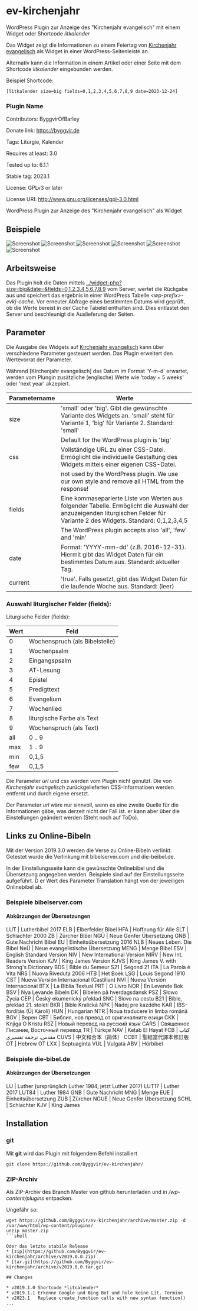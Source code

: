 # ev-kirchenjahr

WordPress Plugin zur Anzeige des "Kirchenjahr evangelisch" mit einem Widget oder Shortcode *litkalender*

Das Widget zeigt die Informationen zu einem Feiertag von [Kirchenjahr evangelisch]([https://literliturgischer-kalender.bayern-evangelisch.de) als Widget in einer WordPress-Seitenleiste an.

Alternativ kann die Information in einem Artikel oder einer Seite mit dem Shortcode *litkalender* eingebunden werden.

Beispiel Shortcode:

    [litkalender size=big fields=0,1,2,3,4,5,6,7,8,9 date=2023-12-24]

### Plugin Name ###

Contributors: ByggvirOfBarley

Donate link: https://byggvir.de

Tags: Liturgie, Kalender

Requires at least: 3.0

Tested up to: 6.1.1

Stable tag: 2023.1

License: GPLv3 or later

License URI: http://www.gnu.org/licenses/gpl-3.0.html

WordPress Plugin zur Anzeige des "Kirchenjahr evangelisch" als Widget

## Beispiele

![Screenshot](https://raw.githubusercontent.com/Byggvir/ev-kirchenjahr/master/evkj-1.png)
![Screenshot](https://raw.githubusercontent.com/Byggvir/ev-kirchenjahr/master/evkj-2.png)
![Screenshot](https://raw.githubusercontent.com/Byggvir/ev-kirchenjahr/master/evkj-3.png)
![Screenshot](https://raw.githubusercontent.com/Byggvir/ev-kirchenjahr/master/evkj-4.png)
![Screenshot](https://raw.githubusercontent.com/Byggvir/ev-kirchenjahr/master/evkj-5.png)
![Screenshot](https://raw.githubusercontent.com/Byggvir/ev-kirchenjahr/master/evkj-6.png)

## Arbeitsweise

Das Plugin holt die Daten mittels [../widget-php?size=big&date=<datum>&fields=0,1,2,3,4,5,6,7,8,9]([https://literliturgischer-kalender.bayern-evangelisch.de/widget/widget-php?size=big&date=<datum>&fields=0,1,2,3,4,5,6,7,8,9) vom Server, wertet die Rückgabe aus und speichert das ergebnis in einer WordPress Tabelle *&lt;wp-prefix&gt;-evkj-cache*. Vor erneuter Abfrage eines bestimmten Datums wird geprüft, ob die Werte bereist in der Cache Tabelel enthalten sind. Dies entlastet den Server und beschleunigt die Auslieferung der Seiten.

## Parameter

Die Ausgabe des Widgets auf [Kirchenjahr evangelisch]([https://literliturgischer-kalender.bayern-evangelisch.de) kann über verschiedene Parameter gesteuert werden. Das Plugin erweitert den Wertevorrat der Parameter.

Während [Kirchenjahr evangelisch] das Datum im Format 'Y-m-d' erwartet, werden vom Plungin zusätzliche (englische) Werte wie 'today + 5 weeks' oder 'next year' akzepiert.


Parametername |  Werte
------------- | -------------
size    | 'small' oder 'big'. Gibt die gewünschte Variante des Widgets an. 'small' steht für Variante 1, 'big' für Variante 2. Standard: 'small'
        | Default for the WordPress plugin is 'big'
css     | Vollständige URL zu einer CSS-Datei. Ermöglicht die individuelle Gestaltung des Widgets mittels einer eigenen CSS-Datei.
        | not used by the WordPress plugin. We use our own style and remove all HTML from the response!
fields  | Eine kommaseparierte Liste von Werten aus folgender Tabelle. Ermöglicht die Auswahl der anzuzeigenden liturgischen Felder für Variante 2 des Widgets. Standard: 0,1,2,3,4,5
        | The WordPress plugin  accepts also 'all', 'few' and 'min'
date | Format: 'YYYY-mm-dd' (z.B. 2016-12-31). Hiermit gibt das Widget Daten für ein bestimmtes Datum aus. Standard: aktueller Tag.
current | 'true'. Falls gesetzt, gibt das Widget Daten für die laufende Woche aus. Standard: (leer)

### Auswahl liturgischer Felder (fields):

Liturgische Felder (fields):

Wert |Feld
-----|----
0    | Wochenspruch (als Bibelstelle)
1    | Wochenpsalm
2    | Eingangspsalm
3    | AT-Lesung
4    | Epistel
5    | Predigttext
6    | Evangelium
7    | Wochenlied
8    | liturgische Farbe als Text
9    | Wochenspruch (als Text)
all  | 0 .. 9
max  | 1 .. 9
min  | 0,1,5
few  | 0,1,5

Die Parameter *url* und *css* werden vom Plugin nicht genutzt. Die von *Kirchenjahr evangelisch* zurückgelieferten CSS-Informatioen werden entfernt und durch eigene ersetzt.

Der Parameter *url* wäre nur sinnvoll, wenn es eine zweite Quelle für die Informationen gäbe, was derzeit nicht der Fall ist. er kann aber über die Einstellungen geändert werden (Steht noch auf ToDo).
## Links zu Online-Bibeln

Mit der Version 2019.3.0 werden die Verse zu Online-Bibeln verlinkt. Getestet wurde die Verlinkung mit bibelserver.com und die-beibel.de.

In der Einstellungsseite kann die gewünschte Onlinebibel und die Übersetzung angegeben werden. Beispiele sind auf der Einstellungsseite aufgeführt. D
er Wert des Parameter Translation hängt von der jeweiligen Onlinebibel ab.

### Beispiele bibelserver.com

#### Abkürzungen der Übersetzungen

LUT | Lutherbibel 2017
ELB | Elberfelder Bibel
HFA | Hoffnung für Alle
SLT | Schlachter 2000
ZB | Zürcher Bibel
NGÜ | Neue Genfer Übersetzung
GNB | Gute Nachricht Bibel
EU | Einheitsübersetzung 2016
NLB | Neues Leben. Die Bibel
NeÜ | Neue evangelistische Übersetzung
MENG | Menge Bibel
ESV | English Standard Version
NIV | New International Version
NIRV | New Int. Readers Version
KJV | King James Version
KJVS | King James V. with Strong's Dictionary
BDS | Bible du Semeur
S21 | Segond 21
ITA | La Parola è Vita
NRS | Nuova Riveduta 2006
HTB | Het Boek
LSG | Louis Segond 1910
CST | Nueva Versión Internacional (Castilian)
NVI | Nueva Versión Internacional
BTX | La Biblia Textual
PRT | O Livro
NOR | En Levende Bok
BSV | Nya Levande Bibeln
DK | Bibelen på hverdagsdansk
PSZ | Słowo Życia
CEP | Český ekumenický překlad
SNC | Slovo na cestu
B21 | Bible, překlad 21. století
BKR | Bible Kralická
NPK | Nádej pre kazdého
KAR | IBS-fordítás (Új Károli)
HUN | Hungarian
NTR | Noua traducere în limba românã
BGV | Верен
CBT | Библия, нов превод от оригиналните езици
CKK | Knjiga O Kristu
RSZ | Новый перевод на русский язык
CARS | Священное Писание, Восточный перевод
TR | Türkçe
NAV | Ketab El Hayat
FCB | کتاب مقدس، ترجمه تفسیری
CUVS | 中文和合本（简体）
CCBT | 聖經當代譯本修訂版
OT | Hebrew OT
LXX | Septuaginta
VUL | Vulgata
ABV | Hörbibel

### Beispiele die-bibel.de

#### Abkürzungen der Übersetzungen

LU | Luther (ursprünglich Luther 1984, jetzt Luther 2017)
LUT17 | Luther 2017
LUT84 | Luther 1984
GNB | Gute Nachricht
MNG | Menge
EUE | Einheitsübersetzung
ZUB | Zürcher
NGUE | Neue Genfer Übersetzung
SCHL | Schlachter
KJV | King James 

## Installation

### git

Mit **git** wird das Plugin mit folgendem Befehl installiert

```shell
git clone https://github.com/Byggvir/ev-kirchenjahr/
```

### ZIP-Archiv

Als ZIP-Archiv des Branch Master von github herunterladen und in */wp-content/plugins* entpacken.

Ungefähr so:

```shell
wget https://github.com/Byggvir/ev-kirchenjahr/archive/master.zip -d /var/www/html/wp-content/plugins/
unzip master.zip
```shell

Oder das letzte stabile Release 
* [zip](https://github.com/Byggvir/ev-kirchenjahr/archive/v2019.0.0.zip)
* [tar.gz](https://github.com/Byggvir/ev-kirchenjahr/archive/v2019.0.0.tar.gz)

## Changes

* v2019.1.0 Shortcode *litcalender*
* v2019.1.1 Erkenne Google und Bing Bot und hole keine Lit. Termine
* v2023.1   Replace create_function calls with new syntax function() ...


